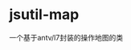 <!--
 * @Author: daieh
 * @LastEditors: daieh
 * @Description: 
-->
# jsutil-map
一个基于antv/l7封装的操作地图的类
